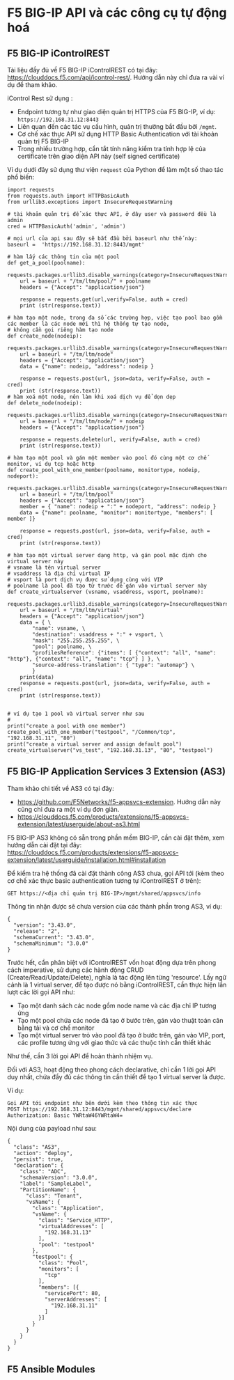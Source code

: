 # F5 BIG-IP API và các công cụ tự động hoá
## F5 BIG-IP iControlREST
Tài liệu đầy đủ về F5 BIG-IP iControlREST có tại đây: https://clouddocs.f5.com/api/icontrol-rest/. Hướng dẫn này chỉ đưa ra vài ví dụ để tham khảo. 

iControl Rest sử dụng :

- Endpoint tương tự như giao diện quản trị HTTPS của F5 BIG-IP, ví dụ: `https://192.168.31.12:8443` 
- Liên quan đến các tác vụ cấu hình, quản trị thường bắt đầu bởi `/mgmt`.
- Cơ chế xác thực API sử dụng HTTP Basic Authentication với tài khoản quản trị F5 BIG-IP
- Trong nhiều trường hợp, cần tắt tính năng kiểm tra tính hợp lệ của certificate trên giao diện API này (self signed certificate)

Ví dụ dưới đây sử dụng thư viện `request` của Python để làm một số thao tác phổ biến:

```
import requests
from requests.auth import HTTPBasicAuth
from urllib3.exceptions import InsecureRequestWarning

# tài khoản quản trị để xác thực API, ở đây user và password đều là admin
cred = HTTPBasicAuth('admin', 'admin')

# mọi url của api sau đây sẽ bắt đầu bởi baseurl như thế này:
baseurl =  'https://192.168.31.12:8443/mgmt'

# hàm lấy các thông tin của một pool
def get_a_pool(poolname):
    requests.packages.urllib3.disable_warnings(category=InsecureRequestWarning)
    url = baseurl + "/tm/ltm/pool/" + poolname
    headers = {"Accept": "application/json"}
  
    response = requests.get(url,verify=False, auth = cred)
    print (str(response.text))

# hàm tạo một node, trong đa số các trường hợp, việc tạo pool bao gồm các member là các node mới thì hệ thống tự tạo node, 
# không cần gọi riêng hàm tạo node
def create_node(nodeip):
    requests.packages.urllib3.disable_warnings(category=InsecureRequestWarning)
    url = baseurl + "/tm/ltm/node"
    headers = {"Accept": "application/json"}
    data = {"name": nodeip, "address": nodeip }

    response = requests.post(url, json=data, verify=False, auth = cred)
    print (str(response.text))
# hàm xoá một node, nên làm khi xoá dịch vụ để dọn dẹp
def delete_node(nodeip):
    requests.packages.urllib3.disable_warnings(category=InsecureRequestWarning)
    url = baseurl + "/tm/ltm/node/" + nodeip 
    headers = {"Accept": "application/json"}

    response = requests.delete(url, verify=False, auth = cred)
    print (str(response.text))  

# hàm tạo một pool và gán một member vào pool đó cùng một cơ chế monitor, ví dụ tcp hoặc http
def create_pool_with_one_member(poolname, monitortype, nodeip, nodeport):
    requests.packages.urllib3.disable_warnings(category=InsecureRequestWarning)
    url = baseurl + "/tm/ltm/pool"
    headers = {"Accept": "application/json"}
    member = { "name": nodeip + ":" + nodeport, "address": nodeip }
    data = {"name": poolname, "monitor": monitortype, "members": [ member ]}
    
    response = requests.post(url, json=data, verify=False, auth = cred)
    print (str(response.text))

# hàm tạo một virtual server dạng http, và gán pool mặc định cho virtual server này
# vsname là tên virtual server
# vsaddress là địa chỉ virtual IP
# vsport là port dịch vụ được sử dụng cùng với VIP
# poolname là pool đã tạo từ trước để gán vào virtual server này
def create_virtualserver (vsname, vsaddress, vsport, poolname):
    requests.packages.urllib3.disable_warnings(category=InsecureRequestWarning)
    url = baseurl + "/tm/ltm/virtual"
    headers = {"Accept": "application/json"}
    data = { \
        "name": vsname, \
        "destination": vsaddress + ":" + vsport, \
        "mask": "255.255.255.255", \
        "pool": poolname, \
        "profilesReference": {"items": [ {"context": "all", "name": "http"}, {"context": "all", "name": "tcp"} ] }, \
        "source-address-translation": { "type": "automap"} \
        }
    print(data)
    response = requests.post(url, json=data, verify=False, auth = cred)
    print (str(response.text))


# ví dụ tạo 1 pool và virtual server như sau
#
print("create a pool with one member")
create_pool_with_one_member("testpool", "/Common/tcp", "192.168.31.11", "80")
print("create a virtual server and assign default pool")
create_virtualserver("vs_test", "192.168.31.13", "80", "testpool")
```

## F5 BIG-IP Application Services 3 Extension (AS3)

Tham khảo chi tiết về AS3 có tại đây:
- https://github.com/F5Networks/f5-appsvcs-extension. Hướng dẫn này cũng chỉ đưa ra một ví dụ đơn giản.
- https://clouddocs.f5.com/products/extensions/f5-appsvcs-extension/latest/userguide/about-as3.html

F5 BIG-IP AS3 không có sẵn trong phần mềm BIG-IP, cần cài đặt thêm, xem hướng dẫn cài đặt tại đây: https://clouddocs.f5.com/products/extensions/f5-appsvcs-extension/latest/userguide/installation.html#installation

Để kiểm tra hệ thống đã cài đặt thành công AS3 chưa, gọi API tới (kèm theo cơ chế xác thực basic authentication tương tự iControlREST ở trên):

`GET https://<địa chỉ quản trị BIG-IP>/mgmt/shared/appsvcs/info`

Thông tin nhận được sẽ chưa version của các thành phần trong AS3, ví dụ:
```
{
  "version": "3.43.0",
  "release": "2",
  "schemaCurrent": "3.43.0",
  "schemaMinimum": "3.0.0"
}
```

Trước hết, cần phân biệt với iControlREST vốn hoạt động dựa trên phong cách imperative, sử dụng các hành động CRUD (Create/Read/Update/Delete), nghĩa là tác động lên từng 'resource'. Lấy ngữ cảnh là 1 virtual server, để tạo được nó bằng iControlREST, cần thực hiện lần lượt các lời gọi API như:

- Tạo một danh sách các node gồm node name và các địa chỉ IP tương ứng
- Tạo một pool chứa các node đã tạo ở bước trên, gán vào thuật toán cân bằng tải và cơ chế monitor
- Tạo một virtual server trỏ vào pool đã tạo ở bước trên, gán vào VIP, port, các profile tương ứng với giao thức và các thuộc tính cần thiết khác

Như thế, cần 3 lời gọi API để hoàn thành nhiệm vụ.

Đối với AS3, hoạt động theo phong cách declarative, chỉ cần 1 lời gọi API duy nhất, chứa đầy đủ các thông tin cần thiết để tạo 1 virtual server là được.

Ví dụ:
```
Gọi API tới endpoint như bên dưới kèm theo thông tin xác thực
POST https://192.168.31.12:8443/mgmt/shared/appsvcs/declare
Authorization: Basic YWRtaW46YWRtaW4=
```

Nội dung của payload như sau:
```
{
  "class": "AS3",
  "action": "deploy",
  "persist": true,
  "declaration": {
    "class": "ADC",
    "schemaVersion": "3.0.0",
    "label": "SampleLabel",
    "PartitionName": {
      "class": "Tenant",
      "vsName": {
        "class": "Application",
        "vsName": {
          "class": "Service_HTTP",
          "virtualAddresses": [
            "192.168.31.13"
          ],
          "pool": "testpool"
        },
        "testpool": {
          "class": "Pool",
          "monitors": [
            "tcp"
          ],
          "members": [{
            "servicePort": 80,
            "serverAddresses": [
              "192.168.31.11"
            ]
          }]
        }
      }
    }
  }
}

```

## F5 Ansible Modules








